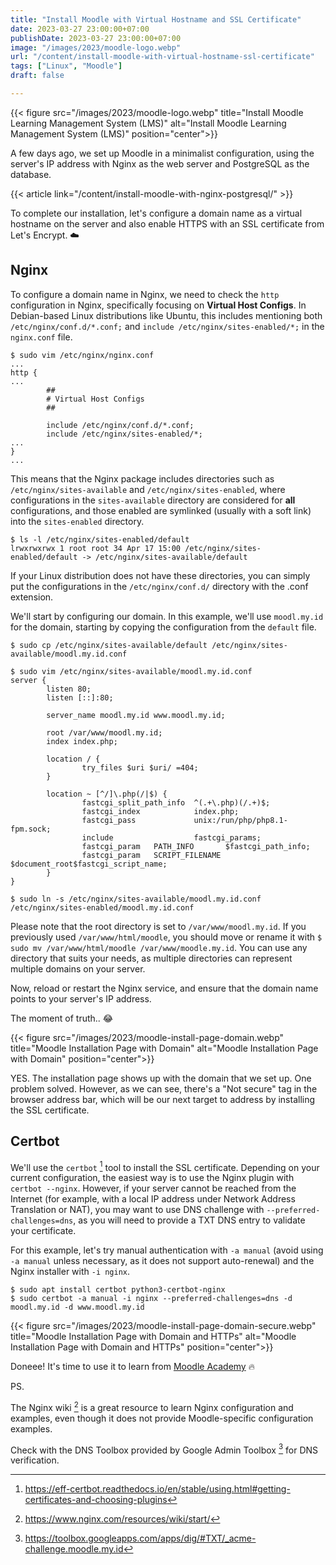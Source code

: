 ```yaml
---
title: "Install Moodle with Virtual Hostname and SSL Certificate"
date: 2023-03-27 23:00:00+07:00
publishDate: 2023-03-27 23:00:00+07:00
image: "/images/2023/moodle-logo.webp"
url: "/content/install-moodle-with-virtual-hostname-ssl-certificate"
tags: ["Linux", "Moodle"]
draft: false

---
```


{{< figure src="/images/2023/moodle-logo.webp" title="Install Moodle Learning Management System (LMS)" alt="Install Moodle Learning Management System (LMS)" position="center">}}

A few days ago, we set up Moodle in a minimalist configuration, using the server's IP address with Nginx as the web server and PostgreSQL as the database.

{{< article link="/content/install-moodle-with-nginx-postgresql/" >}}

To complete our installation, let's configure a domain name as a virtual hostname on the server and also enable HTTPS with an SSL certificate from Let's Encrypt. :cloud:


## Nginx

To configure a domain name in Nginx, we need to check the `http` configuration in Nginx, specifically focusing on **Virtual Host Configs**. In Debian-based Linux distributions like Ubuntu, this includes mentioning both `/etc/nginx/conf.d/*.conf;` and `include /etc/nginx/sites-enabled/*;` in the `nginx.conf` file.

```
$ sudo vim /etc/nginx/nginx.conf
...
http {
...
        ##
        # Virtual Host Configs
        ##

        include /etc/nginx/conf.d/*.conf;
        include /etc/nginx/sites-enabled/*;
...
}
...
```

This means that the Nginx package includes directories such as `/etc/nginx/sites-available` and `/etc/nginx/sites-enabled`, where configurations in the `sites-available` directory are considered for **all** configurations, and those enabled are symlinked (usually with a soft link) into the `sites-enabled` directory.

```
$ ls -l /etc/nginx/sites-enabled/default 
lrwxrwxrwx 1 root root 34 Apr 17 15:00 /etc/nginx/sites-enabled/default -> /etc/nginx/sites-available/default
```

If your Linux distribution does not have these directories, you can simply put the configurations in the `/etc/nginx/conf.d/` directory with the .conf extension.

We'll start by configuring our domain. In this example, we'll use `moodl.my.id` for the domain, starting by copying the configuration from the `default` file.

```
$ sudo cp /etc/nginx/sites-available/default /etc/nginx/sites-available/moodl.my.id.conf

$ sudo vim /etc/nginx/sites-available/moodl.my.id.conf
server {
        listen 80;
        listen [::]:80;

        server_name moodl.my.id www.moodl.my.id;

        root /var/www/moodl.my.id;
        index index.php;

        location / {
                try_files $uri $uri/ =404;
        }

        location ~ [^/]\.php(/|$) {
                fastcgi_split_path_info  ^(.+\.php)(/.+)$;
                fastcgi_index            index.php;
                fastcgi_pass             unix:/run/php/php8.1-fpm.sock;
                include                  fastcgi_params;
                fastcgi_param   PATH_INFO       $fastcgi_path_info;
                fastcgi_param   SCRIPT_FILENAME $document_root$fastcgi_script_name;
        }
}

$ sudo ln -s /etc/nginx/sites-available/moodl.my.id.conf /etc/nginx/sites-enabled/moodl.my.id.conf
```

Please note that the root directory is set to `/var/www/moodl.my.id`. If you previously used `/var/www/html/moodle`, you should move or rename it with `$ sudo mv /var/www/html/moodle /var/www/moodle.my.id`. You can use any directory that suits your needs, as multiple directories can represent multiple domains on your server.

Now, reload or restart the Nginx service, and ensure that the domain name points to your server's IP address.

The moment of truth.. :joy:

{{< figure src="/images/2023/moodle-install-page-domain.webp" title="Moodle Installation Page with Domain" alt="Moodle Installation Page with Domain" position="center">}}

YES. The installation page shows up with the domain that we set up. One problem solved. However, as we can see, there's a "Not secure" tag in the browser address bar, which will be our next target to address by installing the SSL certificate.


## Certbot

We'll use the `certbot` [^2] tool to install the SSL certificate. Depending on your current configuration, the easiest way is to use the Nginx plugin with `certbot --nginx`. However, if your server cannot be reached from the Internet (for example, with a local IP address under Network Address Translation or NAT), you may want to use DNS challenge with `--preferred-challenges=dns`, as you will need to provide a TXT DNS entry to validate your certificate.

For this example, let's try manual authentication with `-a manual` (avoid using `-a manual` unless necessary, as it does not support auto-renewal) and the Nginx installer with `-i nginx`.

```
$ sudo apt install certbot python3-certbot-nginx
$ sudo certbot -a manual -i nginx --preferred-challenges=dns -d moodl.my.id -d www.moodl.my.id
```

{{< figure src="/images/2023/moodle-install-page-domain-secure.webp" title="Moodle Installation Page with Domain and HTTPs" alt="Moodle Installation Page with Domain and HTTPs" position="center">}}

Doneee! It's time to use it to learn from [Moodle Academy](https://moodle.academy) :fire:

PS.

The Nginx wiki [^1] is a great resource to learn Nginx configuration and examples, even though it does not provide Moodle-specific configuration examples.

Check with the DNS Toolbox provided by Google Admin Toolbox [^3] for DNS verification.

[^1]: https://www.nginx.com/resources/wiki/start/
[^2]: https://eff-certbot.readthedocs.io/en/stable/using.html#getting-certificates-and-choosing-plugins
[^3]: https://toolbox.googleapps.com/apps/dig/#TXT/_acme-challenge.moodle.my.id
